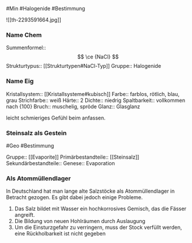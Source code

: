 #Min #Halogenide #Bestimmung 

![[th-2293591664.jpg]]

### Name Chem

Summenformel:: $$ \ce {NaCl} $$
Strukturtypus:: [[Strukturtypen#NaCl-Typ]]
Gruppe:: Halogenide

### Name Eig

Kristallsystem:: [[Kristallsysteme#kubisch]]
Farbe:: farblos, rötlich, blau, grau
Strichfarbe:: weiß
Härte:: 2
Dichte:: niedrig
Spaltbarkeit:: vollkommen nach {100}
Bruch:: muschelig, spröde
Glanz:: Glasglanz

leicht schmieriges Gefühl beim anfassen.

### Steinsalz als Gestein

#Geo #Bestimmung 

Gruppe:: [[Evaporite]]
Primärbestandteile:: [[Steinsalz]]
Sekundärbestandteile::
Genese:: Evaporation

### Als Atommüllendlager

In Deutschland hat man lange alte Salzstöcke als Atommüllendlager in Betracht gezogen.
Es gibt dabei jedoch einige Probleme.

1. Das Salz bildet mit Wasser ein hochkorrosives Gemisch, das die Fässer angreift.
2. Die Bildung von neuen Hohlräumen durch Auslaugung
3. Um die Einsturzgefahr zu verringern, muss der Stock verfüllt werden, eine Rückholbarkeit ist nicht gegeben



